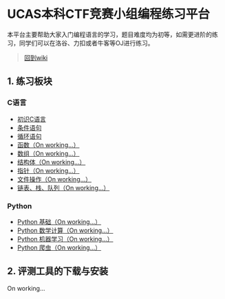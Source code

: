# UCAS本科CTF竞赛小组编程练习平台

本平台主要帮助大家入门编程语言的学习，题目难度均为初等，如需更进阶的练习，同学们可以在洛谷、力扣或者牛客等OJ进行练习。

> [回到wiki](https://ucas-ctf.github.io/)

## 1. 练习板块

### C语言

- [初识C语言](./C/1_basic/1_basic)
- [条件语句](./C/2_condition/2_condition)
- [循环语句](./C/3_loop/3_loop)
- [函数（On working...）](./C/4_func/4_func)
- [数组（On working...）](./C/5_array/5_array)
- [结构体（On working...）](./C/6_struct/6_struct)
- [指针（On working...）](./C/7_pointer/7_pointer)
- [文件操作（On working...）](./C/8_file/8_file)
- [链表、栈、队列（On working...）](./C/9_list/9_list)

### Python

- [Python 基础（On working...）](./Python/1_basic/1_basic)
- [Python 数学计算（On working...）](./Python/2_math/2_math)
- [Python 机器学习（On working...）](./Python/3_ml/3_ml)
- [Python 爬虫（On working...）](./Python/4_spider/4_spider)

## 2. 评测工具的下载与安装

On working...
